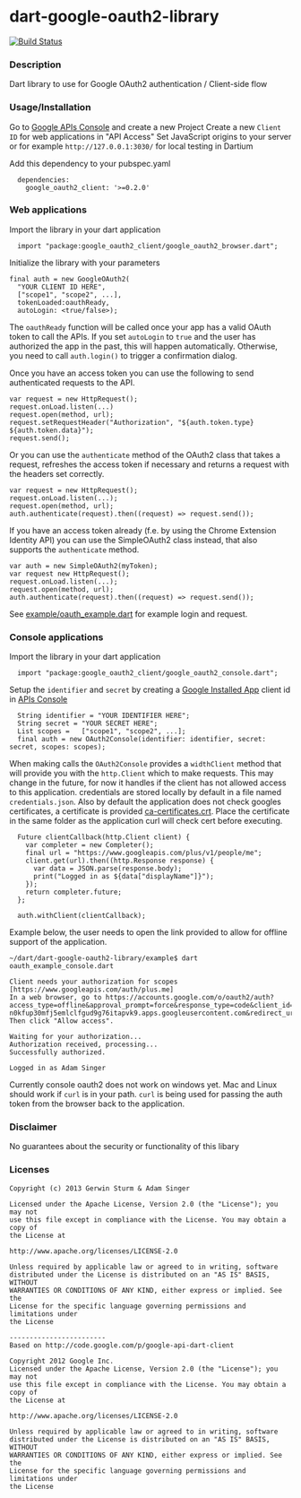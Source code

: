 # dart-google-oauth2-library

[![Build Status](https://drone.io/github.com/dart-gde/dart-google-oauth2-library/status.png)](https://github.com/dart-gde/dart-google-oauth2-library/)

### Description

Dart library to use for Google OAuth2 authentication / Client-side flow


### Usage/Installation


Go to [Google APIs Console](https://code.google.com/apis/console/) and create a new Project
Create a new `Client ID` for web applications in "API Access"
Set JavaScript origins to your server or for example `http://127.0.0.1:3030/` for local testing in Dartium

Add this dependency to your pubspec.yaml

```
  dependencies:
    google_oauth2_client: '>=0.2.0'
```

### Web applications

Import the library in your dart application

```
  import "package:google_oauth2_client/google_oauth2_browser.dart";
```

Initialize the library with your parameters

```
final auth = new GoogleOAuth2(
  "YOUR CLIENT ID HERE",
  ["scope1", "scope2", ...],
  tokenLoaded:oauthReady,
  autoLogin: <true/false>);
```

The `oauthReady` function will be called once your app has a valid OAuth token to call the APIs.
If you set `autoLogin` to `true` and the user has authorized the app in the past, this will happen automatically.
Otherwise, you need to call `auth.login()` to trigger a confirmation dialog.

Once you have an access token you can use the following to send authenticated requests to the API.

```
var request = new HttpRequest();
request.onLoad.listen(...)
request.open(method, url);
request.setRequestHeader("Authorization", "${auth.token.type} ${auth.token.data}");
request.send();
```

Or you can use the `authenticate` method of the OAuth2 class that takes a request, refreshes the access token if necessary and returns a request with the headers set correctly.

```
var request = new HttpRequest();
request.onLoad.listen(...);
request.open(method, url);
auth.authenticate(request).then((request) => request.send());
```

If you have an access token already (f.e. by using the Chrome Extension Identity API) you can use the SimpleOAuth2 class instead, that also supports the `authenticate` method.

```
var auth = new SimpleOAuth2(myToken);
var request new HttpRequest();
request.onLoad.listen(...);
request.open(method, url);
auth.authenticate(request).then((request) => request.send());
```


See [example/oauth_example.dart](https://github.com/dart-gde/dart-google-oauth2-library/blob/master/example/oauth_example.dart) for example login and request.

### Console applications

Import the library in your dart application

```
  import "package:google_oauth2_client/google_oauth2_console.dart";
```
Setup the `identifier` and `secret` by creating a [Google Installed App](https://developers.google.com/accounts/docs/OAuth2InstalledApp) client id in [APIs Console](https://code.google.com/apis/console) 

```
  String identifier = "YOUR IDENTIFIER HERE";
  String secret = "YOUR SECRET HERE";
  List scopes =   ["scope1", "scope2", ...];
  final auth = new OAuth2Console(identifier: identifier, secret: secret, scopes: scopes);
```

When making calls the `OAuth2Console` provides a `widthClient` method that will provide you with the `http.Client` which to make requests. This may change in the future, for now it handles if the client has not allowed access to this application. credentials are stored locally by default in a file named `credentials.json`. Also by default the application does not check googles certificates, a certificate is provided [ca-certificates.crt](lib/src/console/oauth2_console_client/ca-certificates.crt). Place the certificate in the same folder as the application curl will check cert before executing. 

```
  Future clientCallback(http.Client client) {
    var completer = new Completer();
    final url = "https://www.googleapis.com/plus/v1/people/me";
    client.get(url).then((http.Response response) {
      var data = JSON.parse(response.body);
      print("Logged in as ${data["displayName"]}");
    });
    return completer.future;
  };

  auth.withClient(clientCallback);
```

Example below, the user needs to open the link provided to allow for offline support of the application. 

```
~/dart/dart-google-oauth2-library/example$ dart oauth_example_console.dart 

Client needs your authorization for scopes [https://www.googleapis.com/auth/plus.me]
In a web browser, go to https://accounts.google.com/o/oauth2/auth?access_type=offline&approval_prompt=force&response_type=code&client_id=299615367852-n0kfup30mfj5emlclfgud9g76itapvk9.apps.googleusercontent.com&redirect_uri=http%3A%2F%2Flocalhost%3A60476&scope=https%3A%2F%2Fwww.googleapis.com%2Fauth%2Fplus.me
Then click "Allow access".

Waiting for your authorization...
Authorization received, processing...
Successfully authorized.

Logged in as Adam Singer
```

Currently console oauth2 does not work on windows yet. Mac and Linux should work if `curl` is in your path. `curl` is being used for passing the auth token from the browser back to the application.  

### Disclaimer

No guarantees about the security or functionality of this libary

### Licenses

```
Copyright (c) 2013 Gerwin Sturm & Adam Singer

Licensed under the Apache License, Version 2.0 (the "License"); you may not
use this file except in compliance with the License. You may obtain a copy of
the License at

http://www.apache.org/licenses/LICENSE-2.0

Unless required by applicable law or agreed to in writing, software
distributed under the License is distributed on an "AS IS" BASIS, WITHOUT
WARRANTIES OR CONDITIONS OF ANY KIND, either express or implied. See the
License for the specific language governing permissions and limitations under
the License

------------------------
Based on http://code.google.com/p/google-api-dart-client

Copyright 2012 Google Inc.
Licensed under the Apache License, Version 2.0 (the "License"); you may not
use this file except in compliance with the License. You may obtain a copy of
the License at

http://www.apache.org/licenses/LICENSE-2.0

Unless required by applicable law or agreed to in writing, software
distributed under the License is distributed on an "AS IS" BASIS, WITHOUT
WARRANTIES OR CONDITIONS OF ANY KIND, either express or implied. See the
License for the specific language governing permissions and limitations under
the License
```
